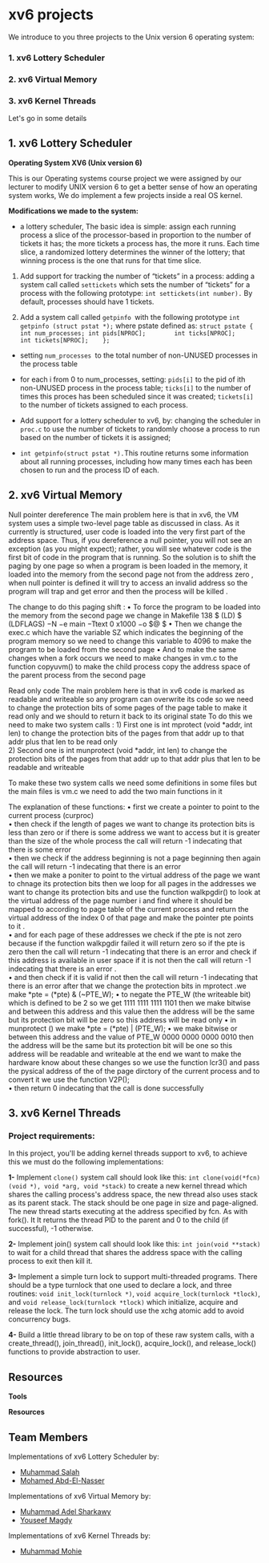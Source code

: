 # **xv6 projects**

We introduce to you three projects to the Unix version 6 operating system:

### 1. xv6 Lottery Scheduler
### 2. xv6 Virtual Memory
### 3. xv6 Kernel Threads


Let's go in some details <br/>


  ## 1. xv6 Lottery Scheduler

**Operating System XV6 (Unix version 6)**

This is our Operating systems course project we were assigned by our lecturer to modify UNIX version 6 to get a better sense of how an operating system works, We do implement a few projects inside a real OS kernel.

**Modifications we made to the system:**

- a lottery scheduler, The basic idea is simple: assign each running process a slice of the processor-based in proportion to the number of tickets it has; the more tickets a process has, the more it runs. Each time slice, a randomized lottery determines the winner of the lottery; that winning process is the one that runs for that time slice.

1. Add support for tracking the number of “tickets” in a process:
      adding a system call called `settickets` which sets the number of “tickets” for a 
      process with the following prototype: `int settickets(int number).` By default, 
      processes should have 1 tickets.

2. Add a system call called `getpinfo `with the following prototype 
  `int getpinfo (struct pstat *);` where pstate defined as:
   `struct pstate {
        int num_processes;
        int pids[NPROC];       
        int ticks[NPROC];      
        int tickets[NPROC];   
    }; `

- setting `num_processes `to the total number of non-UNUSED processes in the process table
- for each i from 0 to num_processes, setting:
  `pids[i]` to the pid of ith non-UNUSED process in the process table;
  `ticks[i]` to the number of times this proces has been scheduled since it was created;
  `tickets[i]` to the number of tickets assigned to each process.

- Add support for a lottery scheduler to xv6, by:
  changing the scheduler in `proc.c` to use the number of tickets to randomly 
  choose a process to run based on the number of tickets it is assigned;

- `int getpinfo(struct pstat *).`This routine returns some information about all running processes, including how many times each has been chosen to run and the process ID of each.

 ## 2. xv6 Virtual Memory
 
Null pointer dereference
 	The main problem here is that in xv6, the VM system uses a simple two-level page table as discussed in class. As it currently is structured, user code is loaded into the very first part of the address space. Thus, if you dereference a null pointer, you will not see an exception (as you might expect); rather, you will see whatever code is the first bit of code in the program that is running.
	So the solution is to shift the paging by one page so when a program is been loaded in the memory, it loaded into the memory from the second page not from the address zero , when null pointer is defined it will try to access an invalid address so the program will trap and get error and then the process will be killed .
	
The change to do this paging shift :
    • To force the program to be loaded into the memory from the second page we change in Makefile
	 138 $ (LD) $ (LDFLAGS) −N −e main −Ttext 0 x1000 −o $@ $
    • Then we change the exec.c which have the variable SZ which indicates the beginning of the 
      program memory so we need to change this variable to 4096 to make the program to be loaded 
      from the second page
    • And to make the same changes when a fork occurs we need to make changes in vm.c to the 
      function copyuvm() to make the child process copy the address space of the parent process from 
      the second page
      




Read only code
	The main problem here is that in xv6 code is marked as readable and writeable so any program can overwrite its code so we need to change the protection bits of some pages of the page table to make it read only and we should to return it back to its original state
To do this we need to make two system calls : 
    1) First one is int mprotect (void *addr, int len) to change the protection bits of the pages from that 
       addr up to that addr plus that len to be read only    
    2) Second one is int munprotect (void *addr, int len) to change the protection bits of the pages 
       from that addr up to that addr plus that len to be readable and writeable
       
 To make these two system calls we need some definitions in some files but the main files is vm.c we need to add the two main functions in it 

The explanation of these functions:
    • first we create a pointer to point to the current process (curproc)  
    •  then check if the length of pages we want to change its protection bits is less than zero or if 
      there is some address we want to access but it is greater than the size of the whole process the 
      call will return -1 indecating that there is some error    
    • then we check if the address beginning is not a page beginning then again the call will return -1 
      indecating that there is an error  
    • then we make a poniter to point to the virtual address of the page we want to chnage its 
      protection bits then we loop for all pages in the addresses we want to change its protection bits 
      and use the function walkpgdir() to look at the virtual address of the page number i and find 
      where it should be mapped to according to page table of the current process and return the 
      virtual address of the index 0 of that page and make the pointer pte points to it .   
    • and for each page of these addresses we check if the pte is not zero because if the function 
      walkpgdir failed it will return zero so if the pte is zero then the call will return -1 indecating that 
      there is an error and check if this address is available in user space if it is not then the call will 
      return -1 indecating that there is an error .   
    • and then check if it is valid if not then the call will return -1 indecating that there is an error 
      after that we change the protection bits  in mprotect .we make
      	 *pte = (*pte) & (~PTE_W); 
    • to negate the PTE_W (the writeable bit) which is defined to be 2 so we get 1111 1111 1111 
      1101 then we make bitwise and between this address and this value then the address will be the 
      same but its protection bit will be zero  so this address will be read only 
    • in munprotect () we make
      	 *pte = (*pte) | (PTE_W); 
    • we make bitwise or between this address and the value of PTE_W 0000 0000 0000 0010 then 
      the address will be the same but its protection bit will be one  so this address will be readable 
      and writeable at the end we want to make the hardware know about these changes so we use the 
      function lcr3() and pass the pysical address of the of the page dirctory of the current process and 
      to convert it we use the function V2P();   
    • then return 0 indecating that the call is done successfully
 
 


 ## 3. xv6 Kernel Threads
### Project requirements:
In this project, you'll be adding kernel threads support to xv6, to achieve this we must do the following implementations:

**1-** Implement `clone()` system call should look like this: `int clone(void(*fcn)(void *), void *arg, void *stack)` to create a new kernel thread which shares the calling process's address space, the new thread also uses stack as its parent stack. The stack should be one page in size and page-aligned. The new thread starts executing at the address specified by fcn. As with fork(). It It returns the thread PID to the parent and 0 to the child (if successful), -1 otherwise.

**2-** Implement join() system call should look like this: `int join(void **stack)` to wait for a child thread that shares the address space with the calling process to exit then kill it.

**3-** Implement a simple turn lock to support multi-threaded programs. There should be a type turnlock that one used to declare a lock, and three routines: `void init_lock(turnlock *)`, `void acquire_lock(turnlock *tlock)`, and `void release_lock(turnlock *tlock)` which initialize, acquire and release the lock. The turn lock should use the xchg atomic add to avoid concurrency bugs.

**4-** Build a little thread library to be on top of these raw system calls, with a create_thread(), join_thread(), init_lock(), acquire_lock(), and release_lock() functions to provide abstraction to user. 

## Resources


**Tools**


**Resources**



## **Team Members**

Implementations of xv6 Lottery Scheduler by:
- [Muhammad Salah](https://github.com/MohamedSalahApdElzaher)
- [Mohamed Abd-El-Nasser](https://github.com/Mohamed-Abd-El-Nasser)

Implementations of xv6 Virtual Memory by:
- [Muhammad Adel Sharkawy](https://github.com/mohamed-el-sharkawy)
- [Youseef Magdy](https://github.com/youssefmagdy1)

Implementations of xv6 Kernel Threads by:
- [Muhammad Mohie](https://github.com/muhammadmohie98)

